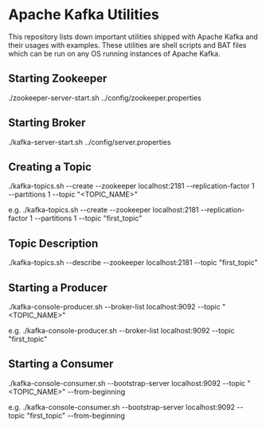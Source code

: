 # Apache Kafka Utilities

This repository lists down important utilities shipped with Apache Kafka and their usages with examples. These utilities are shell scripts and BAT files which can be run on any OS running instances of Apache Kafka.

Starting Zookeeper
------------------
./zookeeper-server-start.sh ../config/zookeeper.properties


Starting Broker
---------------
./kafka-server-start.sh ../config/server.properties


Creating a Topic
----------------
./kafka-topics.sh --create --zookeeper localhost:2181 --replication-factor 1 --partitions 1 --topic "<TOPIC_NAME>"

e.g.
./kafka-topics.sh --create --zookeeper localhost:2181 --replication-factor 1 --partitions 1 --topic "first_topic"


Topic Description
-----------------
./kafka-topics.sh --describe  --zookeeper localhost:2181 --topic "first_topic"


Starting a Producer
-------------------
./kafka-console-producer.sh --broker-list localhost:9092 --topic "<TOPIC_NAME>"

e.g.
./kafka-console-producer.sh --broker-list localhost:9092 --topic "first_topic"


Starting a Consumer
-------------------
./kafka-console-consumer.sh --bootstrap-server localhost:9092 --topic "<TOPIC_NAME>" --from-beginning

e.g.
./kafka-console-consumer.sh --bootstrap-server localhost:9092 --topic "first_topic" --from-beginning

